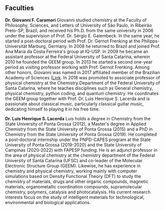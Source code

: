 ## Faculties

**Dr. Giovanni F. Caramori** 
Giovanni  studied chemistry at the Faculty of Philosophy, Sciences, and Letters of University of São Paulo, in Ribeirão Preto-SP, Brazil, and received his Ph.D. from the same university in 2006 under the supervision of Prof. Dr. Sérgio E. Galembeck. In the same year, he started a post-doctoral period with Prof. Dr. Gernot Frenking at the Philipps-Universität Marburg, Germany. In 2008 he returned to Brazil and joined Prof. Ana Maria da Costa Ferreira's group at IQ-USP. In 2009 he became an assistant professor at the Federal University of Santa Catarina, wherein 2010 he founded the GEEM group. In 2013 he started a second one-year period as visiting professor working with Prof. Gernot Frenking. Among other honors, Giovanni was named in 2017 affiliated member of the Brazilian Academy of Sciences ([Link](http://www.abc.org.br/2017/08/11/ufsc-recebe-novos-membros-afiliados-da-vice-presidencia-regional-sul-da-abc/). In 2018 was promoted to associate professor of physical chemistry at the Chemistry Department of the Federal University of Santa Catarina, where he teaches disciplines such as General chemistry, physical chemistry, python coding, and quantum chemistry. He coordinates the GEEM group together with Prof. Dr. Luis Henrique S. Lacerda and is passionate about classical music, particularly classical guitar music, dedicating himself to playing it in his free time.

**Dr. Luis Henrique S. Lacerda**
Luis holds a degree in Chemistry from the State University of Ponta Grossa (2012), a Master's degree in Applied Chemistry from the State University of Ponta Grossa (2015) and a PhD in Chemistry from the State University of Ponta Grossa (2019). He completed a post-doctoral internship under the PNPD-CAPES program at the State University of Ponta Grossa (2019-2020) and the State University of Campinas (2020-2022) with FAPESP funding. He is an adjunct professor in the area of physical chemistry at the chemistry department of the Federal University of Santa Catarina (UFSC) and co-leader of the Molecular Electronic Structure Group (GEEM). Likewise, he has experience in chemistry and physical chemistry, working mainly with computer simulations based on Density Functional Theory (DFT) to study the chemistry of materials, drugs and other organic compounds, magnetic materials, organometallic coordination compounds, supramolecular chemistry, polymers, catalysis and photocatalysis. His current research interests focus on the study of intelligent materials for technological, environmental and biological applications. 
